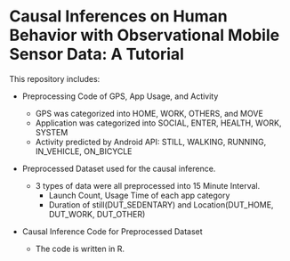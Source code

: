 # Causal Inferences on Human Behavior with Observational Mobile Sensor Data: A Tutorial

This repository includes:

* Preprocessing Code of GPS, App Usage, and Activity
    * GPS was categorized into HOME, WORK, OTHERS, and MOVE
    * Application was categorized into SOCIAL, ENTER, HEALTH, WORK, SYSTEM
    * Activity predicted by Android API: STILL, WALKING, RUNNING, IN_VEHICLE, ON_BICYCLE

* Preprocessed Dataset used for the causal inference.
    * 3 types of data were all preprocessed into 15 Minute Interval.
        * Launch Count, Usage Time of each app category 
        * Duration of still(DUT_SEDENTARY) and Location(DUT_HOME, DUT_WORK, DUT_OTHER)
    
* Causal Inference Code for Preprocessed Dataset 
    * The code is written in R.
